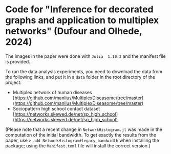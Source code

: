 # Code for "Inference for decorated graphs and application to multiplex networks" (Dufour and Olhede, 2024)

The images in the paper were done with `Julia  1.10.3` and the manifest file is provided.

To run the data analysis experiments, you need to download the data from the following links, and put it in a `data` folder in the root directory of the project:
- Multiplex network of human diseases [https://github.com/manlius/MultiplexDiseasome/tree/master](https://github.com/manlius/MultiplexDiseasome/tree/master)
- Sociopattern high school contact dataset [https://networks.skewed.de/net/sp_high_school](https://networks.skewed.de/net/sp_high_school)


(Please note that a recent change in `NetworkHistogram.jl` was made in the computation of the initial bandwidth. To 
get exactly the results from the paper, use `> add NetworkHistogram#legacy_bandwidth` when installing the package; using the `Manifest.toml` file will install the correct version.)
